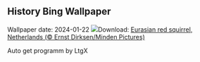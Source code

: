 ## History Bing Wallpaper
Wallpaper date: 2024-01-22
![](https://www.bing.com/th?id=OHR.SquirrelNetherlands_EN-GB3144776010_UHD.jpg&w=1000)Download: [Eurasian red squirrel, Netherlands (© Ernst Dirksen/Minden Pictures)](https://www.bing.com/th?id=OHR.SquirrelNetherlands_EN-GB3144776010_UHD.jpg)

Auto get programm by LtgX
